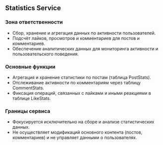 ## Statistics Service
### Зона ответственности
- Сбор, хранение и агрегация данных по активности пользователей.
- Подсчёт лайков, просмотров и комментариев для постов и комментариев.
- Обеспечение аналитических данных для мониторинга активности и пользовательского поведения.

### Основные функции
- Агрегация и хранение статистики по постам (таблица PostStats).
- Отслеживание активности по комментариям через таблицу CommentStats.
- Фиксация операций, связанных с лайками и иными реакциями в таблице LikeStats.

### Границы сервиса
- Фокусируется исключительно на сборе и анализе статистических данных.
- Не осуществляет модификаций основного контента (постов, комментариев) и не управляет данными о пользователях.
